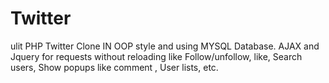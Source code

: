 # Twitter
ulit PHP Twitter Clone IN OOP style and using MYSQL Database. AJAX and Jquery for requests without reloading like Follow/unfollow, like, Search users, Show popups like comment , User lists, etc.
